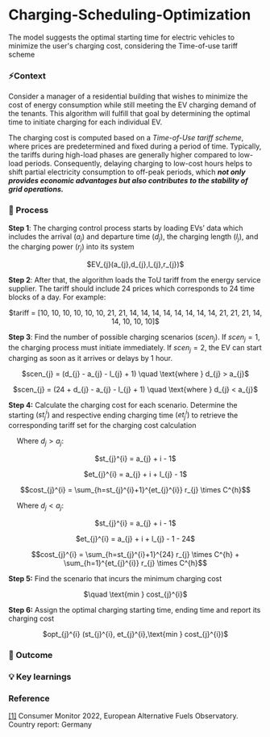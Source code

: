 # Charging-Scheduling-Optimization
The model suggests the optimal starting time for electric vehicles to minimize the user's charging cost, considering the Time-of-use tariff scheme

### ⚡Context
Consider a manager of a residential building that wishes to minimize the cost of energy consumption while still meeting the EV charging demand of the tenants. This algorithm will fulfill that goal by determining the optimal time to initiate charging for each individual EV. 

The charging cost is computed based on a _Time-of-Use tariff scheme_, where prices are predetermined and fixed during a period of time. Typically, the tariffs during high-load phases are generally higher compared to low-load periods. Consequently, delaying charging to low-cost hours helps to shift partial electricity consumption to off-peak periods, which _**not only provides economic advantages but also contributes to the stability of grid operations.**_

### 🔌 Process

**Step 1**: The charging control process starts by loading EVs’ data which includes the arrival $(a_{j})$ and departure time $(d_{j})$, the charging length $(l_{j})$, and the charging power $(r_{j})$  into its system

<p align="center">$EV_{j}(a_{j},d_{j},l_{j},r_{j})$</p>

**Step 2**: After that, the algorithm loads the ToU tariff from the energy service supplier. The tariff should include 24 prices which corresponds to 24 time blocks of a day. For example:
<p align="center">$tariff = [10, 10, 10, 10, 10, 10, 21, 21, 14, 14, 14, 14, 14, 14, 14, 14, 21, 21, 21, 14, 14, 10, 10, 10]$
</p>


**Step 3**: Find the number of possible charging scenarios $(scen_{j})$. If $scen_{j}=1$, the charging process must initiate immediately. If $scen_{j}=2$, the EV can start charging as soon as it arrives or delays by 1 hour.
<p align="center">$scen_{j} = (d_{j} - a_{j} - l_{j} + 1) \quad \text{where } d_{j} > a_{j}$</p>

<p align="center">$scen_{j} = (24 + d_{j} - a_{j} - l_{j} + 1) \quad \text{where } d_{j} < a_{j}$</p>

**Step 4:** Calculate the charging cost for each scenario.
Determine the starting $(st_{j}^{i})$ and respective ending charging time $(et_{j}^{i})$ to retrieve the corresponding tariff set for the charging cost calculation 

$\quad \text{Where } d_{j} > a_{j}:$
<p align="center">$st_{j}^{i} = a_{j} + i - 1$</p>
<p align="center">$et_{j}^{i} = a_{j} + i + l_{j} - 1$</p>
<p align="center">$$cost_{j}^{i} = \sum_{h=st_{j}^{i}+1}^{et_{j}^{i}} r_{j} \times C^{h}$$</p>


$\quad \text{Where } d_{j} < a_{j}:$
<p align="center">$st_{j}^{i} = a_{j} + i - 1$</p>
<p align="center">$et_{j}^{i} = a_{j} + i + l_{j} - 1 - 24$</p>
<p align="center">$$cost_{j}^{i} = \sum_{h=st_{j}^{i}+1}^{24} r_{j} \times C^{h} + \sum_{h=1}^{et_{j}^{i}} r_{j} \times C^{h}$$</p>

**Step 5:** Find the scenario that incurs the minimum charging cost
<p align="center">$\quad \text{min } cost_{j}^{i}$</p>

**Step 6:** Assign the optimal charging starting time, ending time and report its charging cost
<p align="center">$opt_{j}^{i} (st_{j}^{i}, et_{j}^{i},\text{min } cost_{j}^{i})$</p>

### 🚨 Outcome


### 💡 Key learnings

###  Reference
[[1]](https://alternative-fuels-observatory.ec.europa.eu/system/files/documents/2023-06/2022%20EAFO_CountryReport_DE.pdf) Consumer Monitor 2022, European Alternative Fuels Observatory. Country report: Germany
